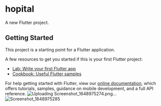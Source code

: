 # hopital

A new Flutter project.

## Getting Started

This project is a starting point for a Flutter application.

A few resources to get you started if this is your first Flutter project:

- [Lab: Write your first Flutter app](https://flutter.dev/docs/get-started/codelab)
- [Cookbook: Useful Flutter samples](https://flutter.dev/docs/cookbook)

For help getting started with Flutter, view our
[online documentation](https://flutter.dev/docs), which offers tutorials,
samples, guidance on mobile development, and a full API reference.
![Uploading Screenshot_1648975274.png…]()
![Screenshot_1648975285](https://user-images.githubusercontent.com/83356942/161419842-ef74bb10-4a0d-4625-a22e-f505e5651ea0.png)
